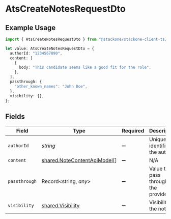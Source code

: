 # AtsCreateNotesRequestDto

## Example Usage

```typescript
import { AtsCreateNotesRequestDto } from "@stackone/stackone-client-ts/sdk/models/shared";

let value: AtsCreateNotesRequestDto = {
  authorId: "1234567890",
  content: [
    {
      body: "This candidate seems like a good fit for the role",
    },
  ],
  passthrough: {
    "other_known_names": "John Doe",
  },
  visibility: {},
};
```

## Fields

| Field                                                                             | Type                                                                              | Required                                                                          | Description                                                                       | Example                                                                           |
| --------------------------------------------------------------------------------- | --------------------------------------------------------------------------------- | --------------------------------------------------------------------------------- | --------------------------------------------------------------------------------- | --------------------------------------------------------------------------------- |
| `authorId`                                                                        | *string*                                                                          | :heavy_minus_sign:                                                                | Unique identifier of the author                                                   | 1234567890                                                                        |
| `content`                                                                         | [shared.NoteContentApiModel](../../../sdk/models/shared/notecontentapimodel.md)[] | :heavy_minus_sign:                                                                | N/A                                                                               |                                                                                   |
| `passthrough`                                                                     | Record<string, *any*>                                                             | :heavy_minus_sign:                                                                | Value to pass through to the provider                                             | {<br/>"other_known_names": "John Doe"<br/>}                                       |
| `visibility`                                                                      | [shared.Visibility](../../../sdk/models/shared/visibility.md)                     | :heavy_minus_sign:                                                                | Visibility of the note                                                            | public                                                                            |